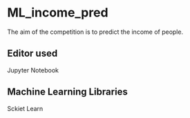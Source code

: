 # ML_income_pred
The aim of the competition is to predict the income of people.

## Editor used
Jupyter Notebook

## Machine Learning Libraries
Sckiet Learn
